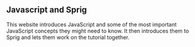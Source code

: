 ## Javascript and Sprig

This website introduces JavaScript and some of the most important JavaScript concepts they might need to know. It then introduces them to Sprig and lets them work on the tutorial together.
